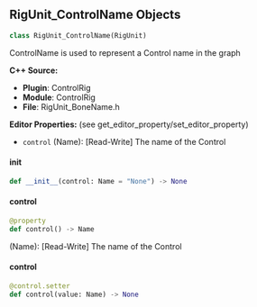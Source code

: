 ## RigUnit_ControlName Objects

```python
class RigUnit_ControlName(RigUnit)
```

ControlName is used to represent a Control name in the graph

**C++ Source:**

- **Plugin**: ControlRig
- **Module**: ControlRig
- **File**: RigUnit_BoneName.h

**Editor Properties:** (see get_editor_property/set_editor_property)

- ``control`` (Name):  [Read-Write] The name of the Control

<a id="unreal.RigUnit_ControlName.__init__"></a>

#### __init__

```python
def __init__(control: Name = "None") -> None
```

<a id="unreal.RigUnit_ControlName.control"></a>

#### control

```python
@property
def control() -> Name
```

(Name):  [Read-Write] The name of the Control

<a id="unreal.RigUnit_ControlName.control"></a>

#### control

```python
@control.setter
def control(value: Name) -> None
```

<a id="unreal.RigUnit_GetAnimationChannelBase"></a>